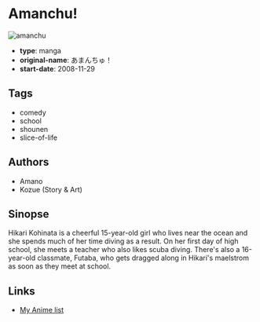 # Amanchu!

![amanchu](https://cdn.myanimelist.net/images/manga/2/165911.jpg)

-   **type**: manga
-   **original-name**: あまんちゅ！
-   **start-date**: 2008-11-29

## Tags

-   comedy
-   school
-   shounen
-   slice-of-life

## Authors

-   Amano
-   Kozue (Story & Art)

## Sinopse

Hikari Kohinata is a cheerful 15-year-old girl who lives near the ocean and she spends much of her time diving as a result. On her first day of high school, she meets a teacher who also likes scuba diving. There's also a 16-year-old classmate, Futaba, who gets dragged along in Hikari's maelstrom as soon as they meet at school.

## Links

-   [My Anime list](https://myanimelist.net/manga/11061/Amanchu)
